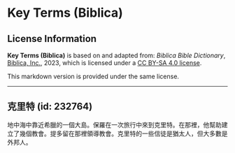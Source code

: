 # Key Terms (Biblica)

## License Information

**Key Terms (Biblica)** is based on and adapted from: _Biblica Bible Dictionary_, [Biblica, Inc.](https://www.biblica.com/), 2023, which is licensed under a [CC BY-SA 4.0 license](https://creativecommons.org/licenses/by-sa/4.0/legalcode.en).

This markdown version is provided under the same license.



--------------------------------

## 克里特 (id: 232764)

地中海中靠近希臘的一個大島。保羅在一次旅行中來到克里特。在那裡，他幫助建立了幾個教會。提多留在那裡領導教會。克里特的一些信徒是猶太人，但大多數是外邦人。


